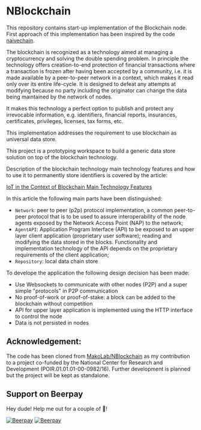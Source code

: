 # NBlockchain

This repository contains start-up implementation of the Blockchain node. First approach of this implementation has been inspired by the code [naivechain](https://github.com/lhartikk/naivechain).

The blockchain is recognized as a technology aimed at managing a cryptocurrency and solving the double spending problem. In principle the technology offers creation-to-end protection of financial transactions where a transaction is frozen after having been accepted by a community, i.e. it is made available by a peer-to-peer network in a context, which makes it read only over its entire life-cycle. It is designed to defeat any attempts at modifying because no party including the originator can change the data being maintained by the network of nodes.

It makes this technology a perfect option to publish and protect any irrevocable information, e.g. identifiers, financial reports, insurances, certificates, privileges, licenses, tax forms, etc.

This implementation addresses the requirement to use blockchain as universal data store. 

This project is a prototyping workspace to build a generic data store solution on top of the blockchain technology.
 
Description of the blockchain technology main technology features and how to use it to permanently store identifiers is covered by the article:

[IoT in the Context of Blockchain Main Technology Features](https://www.linkedin.com/pulse/iot-context-blockchain-main-technology-features-mariusz-postol/)

In this article the following main parts have been distinguished:

- `Network`: peer to peer (p2p) protocol implementation, a common peer-to-peer protocol that is to be used to assure interoperability of the node agents exposed by the Network Access Point (NAP) to the network;
- `AgentAPI`: Application Program Interface (API) to be exposed to an upper layer client application (proprietary user software); reading and modifying the data stored in the blocks. Functionality and implementation technology of the API depends on the proprietary requirements of the client application;
- `Repository`: local data chain store

To develope the application the following design decision has been made:

* Use Websockets to communicate with other nodes (P2P) and a super simple "protocols" in P2P communication
* No proof-of-work or proof-of-stake: a block can be added to the blockchain without competition
* API for upper layer application is implemented using the HTTP interface to control the node
* Data is not persisted in nodes

## Acknowledgement:

The code has been cloned from [MakoLab/NBlockchain](https://github.com/MakoLab/NBlockchain) as my contribution to a project co-funded by the National Center for Research and Development (POIR.01.01.01-00-0982/16). Further development is planned but the project will be kept as standalone.

## Support on Beerpay
Hey dude! Help me out for a couple of :beers:!

[![Beerpay](https://beerpay.io/mpostol/NBlockchain/badge.svg?style=beer-square)](https://beerpay.io/mpostol/NBlockchain)  [![Beerpay](https://beerpay.io/mpostol/NBlockchain/make-wish.svg?style=flat-square)](https://beerpay.io/mpostol/NBlockchain?focus=wish)